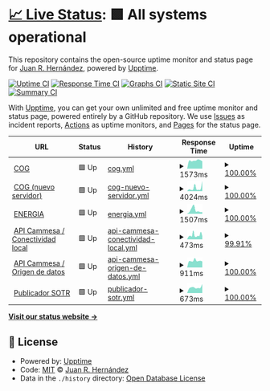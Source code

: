 # [📈 Live Status](https://juanro22.github.io/uptime): <!--live status--> **🟩 All systems operational**

This repository contains the open-source uptime monitor and status page for [Juan R. Hernández](https://juanro22.github.io/uptime), powered by [Upptime](https://github.com/upptime/upptime).

[![Uptime CI](https://github.com/juanro22/uptime/workflows/Uptime%20CI/badge.svg)](https://github.com/juanro22/uptime/actions?query=workflow%3A%22Uptime+CI%22)
[![Response Time CI](https://github.com/juanro22/uptime/workflows/Response%20Time%20CI/badge.svg)](https://github.com/juanro22/uptime/actions?query=workflow%3A%22Response+Time+CI%22)
[![Graphs CI](https://github.com/juanro22/uptime/workflows/Graphs%20CI/badge.svg)](https://github.com/juanro22/uptime/actions?query=workflow%3A%22Graphs+CI%22)
[![Static Site CI](https://github.com/juanro22/uptime/workflows/Static%20Site%20CI/badge.svg)](https://github.com/juanro22/uptime/actions?query=workflow%3A%22Static+Site+CI%22)
[![Summary CI](https://github.com/juanro22/uptime/workflows/Summary%20CI/badge.svg)](https://github.com/juanro22/uptime/actions?query=workflow%3A%22Summary+CI%22)

With [Upptime](https://upptime.js.org), you can get your own unlimited and free uptime monitor and status page, powered entirely by a GitHub repository. We use [Issues](https://github.com/juanro22/uptime/issues) as incident reports, [Actions](https://github.com/juanro22/uptime/actions) as uptime monitors, and [Pages](https://juanro22.github.io/uptime) for the status page.

<!--start: status pages-->
<!-- This summary is generated by Upptime (https://github.com/upptime/upptime) -->
<!-- Do not edit this manually, your changes will be overwritten -->
<!-- prettier-ignore -->
| URL | Status | History | Response Time | Uptime |
| --- | ------ | ------- | ------------- | ------ |
| <img alt="" src="https://favicons.githubusercontent.com/cogpub.albanesi.com.ar" height="13"> [COG](http://cogpub.albanesi.com.ar:8080/COG) | 🟩 Up | [cog.yml](https://github.com/ITAlbanesi/uptime/commits/HEAD/history/cog.yml) | <details><summary><img alt="Response time graph" src="./graphs/cog/response-time-week.png" height="20"> 1573ms</summary><br><a href="https://italbanesi.github.io/uptime/history/cog"><img alt="Response time 2050" src="https://img.shields.io/endpoint?url=https%3A%2F%2Fraw.githubusercontent.com%2FITAlbanesi%2Fuptime%2FHEAD%2Fapi%2Fcog%2Fresponse-time.json"></a><br><a href="https://italbanesi.github.io/uptime/history/cog"><img alt="24-hour response time 1572" src="https://img.shields.io/endpoint?url=https%3A%2F%2Fraw.githubusercontent.com%2FITAlbanesi%2Fuptime%2FHEAD%2Fapi%2Fcog%2Fresponse-time-day.json"></a><br><a href="https://italbanesi.github.io/uptime/history/cog"><img alt="7-day response time 1573" src="https://img.shields.io/endpoint?url=https%3A%2F%2Fraw.githubusercontent.com%2FITAlbanesi%2Fuptime%2FHEAD%2Fapi%2Fcog%2Fresponse-time-week.json"></a><br><a href="https://italbanesi.github.io/uptime/history/cog"><img alt="30-day response time 1590" src="https://img.shields.io/endpoint?url=https%3A%2F%2Fraw.githubusercontent.com%2FITAlbanesi%2Fuptime%2FHEAD%2Fapi%2Fcog%2Fresponse-time-month.json"></a><br><a href="https://italbanesi.github.io/uptime/history/cog"><img alt="1-year response time 2050" src="https://img.shields.io/endpoint?url=https%3A%2F%2Fraw.githubusercontent.com%2FITAlbanesi%2Fuptime%2FHEAD%2Fapi%2Fcog%2Fresponse-time-year.json"></a></details> | <details><summary><a href="https://italbanesi.github.io/uptime/history/cog">100.00%</a></summary><a href="https://italbanesi.github.io/uptime/history/cog"><img alt="All-time uptime 99.61%" src="https://img.shields.io/endpoint?url=https%3A%2F%2Fraw.githubusercontent.com%2FITAlbanesi%2Fuptime%2FHEAD%2Fapi%2Fcog%2Fuptime.json"></a><br><a href="https://italbanesi.github.io/uptime/history/cog"><img alt="24-hour uptime 100.00%" src="https://img.shields.io/endpoint?url=https%3A%2F%2Fraw.githubusercontent.com%2FITAlbanesi%2Fuptime%2FHEAD%2Fapi%2Fcog%2Fuptime-day.json"></a><br><a href="https://italbanesi.github.io/uptime/history/cog"><img alt="7-day uptime 100.00%" src="https://img.shields.io/endpoint?url=https%3A%2F%2Fraw.githubusercontent.com%2FITAlbanesi%2Fuptime%2FHEAD%2Fapi%2Fcog%2Fuptime-week.json"></a><br><a href="https://italbanesi.github.io/uptime/history/cog"><img alt="30-day uptime 100.00%" src="https://img.shields.io/endpoint?url=https%3A%2F%2Fraw.githubusercontent.com%2FITAlbanesi%2Fuptime%2FHEAD%2Fapi%2Fcog%2Fuptime-month.json"></a><br><a href="https://italbanesi.github.io/uptime/history/cog"><img alt="1-year uptime 99.61%" src="https://img.shields.io/endpoint?url=https%3A%2F%2Fraw.githubusercontent.com%2FITAlbanesi%2Fuptime%2FHEAD%2Fapi%2Fcog%2Fuptime-year.json"></a></details>
| <img alt="" src="https://favicons.githubusercontent.com/app.albanesi.com.ar" height="13"> [COG (nuevo servidor)](https://app.albanesi.com.ar/COG) | 🟩 Up | [cog-nuevo-servidor.yml](https://github.com/ITAlbanesi/uptime/commits/HEAD/history/cog-nuevo-servidor.yml) | <details><summary><img alt="Response time graph" src="./graphs/cog-nuevo-servidor/response-time-week.png" height="20"> 4024ms</summary><br><a href="https://italbanesi.github.io/uptime/history/cog-nuevo-servidor"><img alt="Response time 3533" src="https://img.shields.io/endpoint?url=https%3A%2F%2Fraw.githubusercontent.com%2FITAlbanesi%2Fuptime%2FHEAD%2Fapi%2Fcog-nuevo-servidor%2Fresponse-time.json"></a><br><a href="https://italbanesi.github.io/uptime/history/cog-nuevo-servidor"><img alt="24-hour response time 1623" src="https://img.shields.io/endpoint?url=https%3A%2F%2Fraw.githubusercontent.com%2FITAlbanesi%2Fuptime%2FHEAD%2Fapi%2Fcog-nuevo-servidor%2Fresponse-time-day.json"></a><br><a href="https://italbanesi.github.io/uptime/history/cog-nuevo-servidor"><img alt="7-day response time 4024" src="https://img.shields.io/endpoint?url=https%3A%2F%2Fraw.githubusercontent.com%2FITAlbanesi%2Fuptime%2FHEAD%2Fapi%2Fcog-nuevo-servidor%2Fresponse-time-week.json"></a><br><a href="https://italbanesi.github.io/uptime/history/cog-nuevo-servidor"><img alt="30-day response time 3533" src="https://img.shields.io/endpoint?url=https%3A%2F%2Fraw.githubusercontent.com%2FITAlbanesi%2Fuptime%2FHEAD%2Fapi%2Fcog-nuevo-servidor%2Fresponse-time-month.json"></a><br><a href="https://italbanesi.github.io/uptime/history/cog-nuevo-servidor"><img alt="1-year response time 3533" src="https://img.shields.io/endpoint?url=https%3A%2F%2Fraw.githubusercontent.com%2FITAlbanesi%2Fuptime%2FHEAD%2Fapi%2Fcog-nuevo-servidor%2Fresponse-time-year.json"></a></details> | <details><summary><a href="https://italbanesi.github.io/uptime/history/cog-nuevo-servidor">100.00%</a></summary><a href="https://italbanesi.github.io/uptime/history/cog-nuevo-servidor"><img alt="All-time uptime 100.00%" src="https://img.shields.io/endpoint?url=https%3A%2F%2Fraw.githubusercontent.com%2FITAlbanesi%2Fuptime%2FHEAD%2Fapi%2Fcog-nuevo-servidor%2Fuptime.json"></a><br><a href="https://italbanesi.github.io/uptime/history/cog-nuevo-servidor"><img alt="24-hour uptime 100.00%" src="https://img.shields.io/endpoint?url=https%3A%2F%2Fraw.githubusercontent.com%2FITAlbanesi%2Fuptime%2FHEAD%2Fapi%2Fcog-nuevo-servidor%2Fuptime-day.json"></a><br><a href="https://italbanesi.github.io/uptime/history/cog-nuevo-servidor"><img alt="7-day uptime 100.00%" src="https://img.shields.io/endpoint?url=https%3A%2F%2Fraw.githubusercontent.com%2FITAlbanesi%2Fuptime%2FHEAD%2Fapi%2Fcog-nuevo-servidor%2Fuptime-week.json"></a><br><a href="https://italbanesi.github.io/uptime/history/cog-nuevo-servidor"><img alt="30-day uptime 100.00%" src="https://img.shields.io/endpoint?url=https%3A%2F%2Fraw.githubusercontent.com%2FITAlbanesi%2Fuptime%2FHEAD%2Fapi%2Fcog-nuevo-servidor%2Fuptime-month.json"></a><br><a href="https://italbanesi.github.io/uptime/history/cog-nuevo-servidor"><img alt="1-year uptime 100.00%" src="https://img.shields.io/endpoint?url=https%3A%2F%2Fraw.githubusercontent.com%2FITAlbanesi%2Fuptime%2FHEAD%2Fapi%2Fcog-nuevo-servidor%2Fuptime-year.json"></a></details>
| <img alt="" src="https://favicons.githubusercontent.com/cogpub.albanesi.com.ar" height="13"> [ENERGIA](http://cogpub.albanesi.com.ar:8080/EENEW) | 🟩 Up | [energia.yml](https://github.com/ITAlbanesi/uptime/commits/HEAD/history/energia.yml) | <details><summary><img alt="Response time graph" src="./graphs/energia/response-time-week.png" height="20"> 1507ms</summary><br><a href="https://italbanesi.github.io/uptime/history/energia"><img alt="Response time 1739" src="https://img.shields.io/endpoint?url=https%3A%2F%2Fraw.githubusercontent.com%2FITAlbanesi%2Fuptime%2FHEAD%2Fapi%2Fenergia%2Fresponse-time.json"></a><br><a href="https://italbanesi.github.io/uptime/history/energia"><img alt="24-hour response time 703" src="https://img.shields.io/endpoint?url=https%3A%2F%2Fraw.githubusercontent.com%2FITAlbanesi%2Fuptime%2FHEAD%2Fapi%2Fenergia%2Fresponse-time-day.json"></a><br><a href="https://italbanesi.github.io/uptime/history/energia"><img alt="7-day response time 1507" src="https://img.shields.io/endpoint?url=https%3A%2F%2Fraw.githubusercontent.com%2FITAlbanesi%2Fuptime%2FHEAD%2Fapi%2Fenergia%2Fresponse-time-week.json"></a><br><a href="https://italbanesi.github.io/uptime/history/energia"><img alt="30-day response time 1254" src="https://img.shields.io/endpoint?url=https%3A%2F%2Fraw.githubusercontent.com%2FITAlbanesi%2Fuptime%2FHEAD%2Fapi%2Fenergia%2Fresponse-time-month.json"></a><br><a href="https://italbanesi.github.io/uptime/history/energia"><img alt="1-year response time 1739" src="https://img.shields.io/endpoint?url=https%3A%2F%2Fraw.githubusercontent.com%2FITAlbanesi%2Fuptime%2FHEAD%2Fapi%2Fenergia%2Fresponse-time-year.json"></a></details> | <details><summary><a href="https://italbanesi.github.io/uptime/history/energia">100.00%</a></summary><a href="https://italbanesi.github.io/uptime/history/energia"><img alt="All-time uptime 99.61%" src="https://img.shields.io/endpoint?url=https%3A%2F%2Fraw.githubusercontent.com%2FITAlbanesi%2Fuptime%2FHEAD%2Fapi%2Fenergia%2Fuptime.json"></a><br><a href="https://italbanesi.github.io/uptime/history/energia"><img alt="24-hour uptime 100.00%" src="https://img.shields.io/endpoint?url=https%3A%2F%2Fraw.githubusercontent.com%2FITAlbanesi%2Fuptime%2FHEAD%2Fapi%2Fenergia%2Fuptime-day.json"></a><br><a href="https://italbanesi.github.io/uptime/history/energia"><img alt="7-day uptime 100.00%" src="https://img.shields.io/endpoint?url=https%3A%2F%2Fraw.githubusercontent.com%2FITAlbanesi%2Fuptime%2FHEAD%2Fapi%2Fenergia%2Fuptime-week.json"></a><br><a href="https://italbanesi.github.io/uptime/history/energia"><img alt="30-day uptime 99.95%" src="https://img.shields.io/endpoint?url=https%3A%2F%2Fraw.githubusercontent.com%2FITAlbanesi%2Fuptime%2FHEAD%2Fapi%2Fenergia%2Fuptime-month.json"></a><br><a href="https://italbanesi.github.io/uptime/history/energia"><img alt="1-year uptime 99.61%" src="https://img.shields.io/endpoint?url=https%3A%2F%2Fraw.githubusercontent.com%2FITAlbanesi%2Fuptime%2FHEAD%2Fapi%2Fenergia%2Fuptime-year.json"></a></details>
| <img alt="" src="https://favicons.githubusercontent.com/cogpub.albanesi.com.ar" height="13"> [API Cammesa / Conectividad local](http://cogpub.albanesi.com.ar:8080/PUBAPI/API/ws.asmx/ExecuteTask?ID=F9AC1E99-6961-48FD-960D-2D098FA1FD57&Desde=2021-07-01T00:00:00&Hasta=2022-06-01T00:00:00) | 🟩 Up | [api-cammesa-conectividad-local.yml](https://github.com/ITAlbanesi/uptime/commits/HEAD/history/api-cammesa-conectividad-local.yml) | <details><summary><img alt="Response time graph" src="./graphs/api-cammesa-conectividad-local/response-time-week.png" height="20"> 473ms</summary><br><a href="https://italbanesi.github.io/uptime/history/api-cammesa-conectividad-local"><img alt="Response time 455" src="https://img.shields.io/endpoint?url=https%3A%2F%2Fraw.githubusercontent.com%2FITAlbanesi%2Fuptime%2FHEAD%2Fapi%2Fapi-cammesa-conectividad-local%2Fresponse-time.json"></a><br><a href="https://italbanesi.github.io/uptime/history/api-cammesa-conectividad-local"><img alt="24-hour response time 310" src="https://img.shields.io/endpoint?url=https%3A%2F%2Fraw.githubusercontent.com%2FITAlbanesi%2Fuptime%2FHEAD%2Fapi%2Fapi-cammesa-conectividad-local%2Fresponse-time-day.json"></a><br><a href="https://italbanesi.github.io/uptime/history/api-cammesa-conectividad-local"><img alt="7-day response time 473" src="https://img.shields.io/endpoint?url=https%3A%2F%2Fraw.githubusercontent.com%2FITAlbanesi%2Fuptime%2FHEAD%2Fapi%2Fapi-cammesa-conectividad-local%2Fresponse-time-week.json"></a><br><a href="https://italbanesi.github.io/uptime/history/api-cammesa-conectividad-local"><img alt="30-day response time 455" src="https://img.shields.io/endpoint?url=https%3A%2F%2Fraw.githubusercontent.com%2FITAlbanesi%2Fuptime%2FHEAD%2Fapi%2Fapi-cammesa-conectividad-local%2Fresponse-time-month.json"></a><br><a href="https://italbanesi.github.io/uptime/history/api-cammesa-conectividad-local"><img alt="1-year response time 455" src="https://img.shields.io/endpoint?url=https%3A%2F%2Fraw.githubusercontent.com%2FITAlbanesi%2Fuptime%2FHEAD%2Fapi%2Fapi-cammesa-conectividad-local%2Fresponse-time-year.json"></a></details> | <details><summary><a href="https://italbanesi.github.io/uptime/history/api-cammesa-conectividad-local">99.91%</a></summary><a href="https://italbanesi.github.io/uptime/history/api-cammesa-conectividad-local"><img alt="All-time uptime 99.92%" src="https://img.shields.io/endpoint?url=https%3A%2F%2Fraw.githubusercontent.com%2FITAlbanesi%2Fuptime%2FHEAD%2Fapi%2Fapi-cammesa-conectividad-local%2Fuptime.json"></a><br><a href="https://italbanesi.github.io/uptime/history/api-cammesa-conectividad-local"><img alt="24-hour uptime 100.00%" src="https://img.shields.io/endpoint?url=https%3A%2F%2Fraw.githubusercontent.com%2FITAlbanesi%2Fuptime%2FHEAD%2Fapi%2Fapi-cammesa-conectividad-local%2Fuptime-day.json"></a><br><a href="https://italbanesi.github.io/uptime/history/api-cammesa-conectividad-local"><img alt="7-day uptime 99.91%" src="https://img.shields.io/endpoint?url=https%3A%2F%2Fraw.githubusercontent.com%2FITAlbanesi%2Fuptime%2FHEAD%2Fapi%2Fapi-cammesa-conectividad-local%2Fuptime-week.json"></a><br><a href="https://italbanesi.github.io/uptime/history/api-cammesa-conectividad-local"><img alt="30-day uptime 99.92%" src="https://img.shields.io/endpoint?url=https%3A%2F%2Fraw.githubusercontent.com%2FITAlbanesi%2Fuptime%2FHEAD%2Fapi%2Fapi-cammesa-conectividad-local%2Fuptime-month.json"></a><br><a href="https://italbanesi.github.io/uptime/history/api-cammesa-conectividad-local"><img alt="1-year uptime 99.92%" src="https://img.shields.io/endpoint?url=https%3A%2F%2Fraw.githubusercontent.com%2FITAlbanesi%2Fuptime%2FHEAD%2Fapi%2Fapi-cammesa-conectividad-local%2Fuptime-year.json"></a></details>
| <img alt="" src="https://favicons.githubusercontent.com/api.cammesa.com" height="13"> [API Cammesa / Origen de datos](https://api.cammesa.com/pub-svc/public/findDocumentosByNemoRango?fechadesde=2021-07-01T00:00:00&fechahasta=2021-07-01T00:00:00&nemo=PROGRAMACION_DIARIA) | 🟩 Up | [api-cammesa-origen-de-datos.yml](https://github.com/ITAlbanesi/uptime/commits/HEAD/history/api-cammesa-origen-de-datos.yml) | <details><summary><img alt="Response time graph" src="./graphs/api-cammesa-origen-de-datos/response-time-week.png" height="20"> 911ms</summary><br><a href="https://italbanesi.github.io/uptime/history/api-cammesa-origen-de-datos"><img alt="Response time 897" src="https://img.shields.io/endpoint?url=https%3A%2F%2Fraw.githubusercontent.com%2FITAlbanesi%2Fuptime%2FHEAD%2Fapi%2Fapi-cammesa-origen-de-datos%2Fresponse-time.json"></a><br><a href="https://italbanesi.github.io/uptime/history/api-cammesa-origen-de-datos"><img alt="24-hour response time 813" src="https://img.shields.io/endpoint?url=https%3A%2F%2Fraw.githubusercontent.com%2FITAlbanesi%2Fuptime%2FHEAD%2Fapi%2Fapi-cammesa-origen-de-datos%2Fresponse-time-day.json"></a><br><a href="https://italbanesi.github.io/uptime/history/api-cammesa-origen-de-datos"><img alt="7-day response time 911" src="https://img.shields.io/endpoint?url=https%3A%2F%2Fraw.githubusercontent.com%2FITAlbanesi%2Fuptime%2FHEAD%2Fapi%2Fapi-cammesa-origen-de-datos%2Fresponse-time-week.json"></a><br><a href="https://italbanesi.github.io/uptime/history/api-cammesa-origen-de-datos"><img alt="30-day response time 897" src="https://img.shields.io/endpoint?url=https%3A%2F%2Fraw.githubusercontent.com%2FITAlbanesi%2Fuptime%2FHEAD%2Fapi%2Fapi-cammesa-origen-de-datos%2Fresponse-time-month.json"></a><br><a href="https://italbanesi.github.io/uptime/history/api-cammesa-origen-de-datos"><img alt="1-year response time 897" src="https://img.shields.io/endpoint?url=https%3A%2F%2Fraw.githubusercontent.com%2FITAlbanesi%2Fuptime%2FHEAD%2Fapi%2Fapi-cammesa-origen-de-datos%2Fresponse-time-year.json"></a></details> | <details><summary><a href="https://italbanesi.github.io/uptime/history/api-cammesa-origen-de-datos">100.00%</a></summary><a href="https://italbanesi.github.io/uptime/history/api-cammesa-origen-de-datos"><img alt="All-time uptime 100.00%" src="https://img.shields.io/endpoint?url=https%3A%2F%2Fraw.githubusercontent.com%2FITAlbanesi%2Fuptime%2FHEAD%2Fapi%2Fapi-cammesa-origen-de-datos%2Fuptime.json"></a><br><a href="https://italbanesi.github.io/uptime/history/api-cammesa-origen-de-datos"><img alt="24-hour uptime 100.00%" src="https://img.shields.io/endpoint?url=https%3A%2F%2Fraw.githubusercontent.com%2FITAlbanesi%2Fuptime%2FHEAD%2Fapi%2Fapi-cammesa-origen-de-datos%2Fuptime-day.json"></a><br><a href="https://italbanesi.github.io/uptime/history/api-cammesa-origen-de-datos"><img alt="7-day uptime 100.00%" src="https://img.shields.io/endpoint?url=https%3A%2F%2Fraw.githubusercontent.com%2FITAlbanesi%2Fuptime%2FHEAD%2Fapi%2Fapi-cammesa-origen-de-datos%2Fuptime-week.json"></a><br><a href="https://italbanesi.github.io/uptime/history/api-cammesa-origen-de-datos"><img alt="30-day uptime 100.00%" src="https://img.shields.io/endpoint?url=https%3A%2F%2Fraw.githubusercontent.com%2FITAlbanesi%2Fuptime%2FHEAD%2Fapi%2Fapi-cammesa-origen-de-datos%2Fuptime-month.json"></a><br><a href="https://italbanesi.github.io/uptime/history/api-cammesa-origen-de-datos"><img alt="1-year uptime 100.00%" src="https://img.shields.io/endpoint?url=https%3A%2F%2Fraw.githubusercontent.com%2FITAlbanesi%2Fuptime%2FHEAD%2Fapi%2Fapi-cammesa-origen-de-datos%2Fuptime-year.json"></a></details>
| <img alt="" src="https://favicons.githubusercontent.com/sotr.albanesi.com.ar" height="13"> [Publicador SOTR](http://sotr.albanesi.com.ar/Desktop/DesktopLogin.aspx) | 🟩 Up | [publicador-sotr.yml](https://github.com/ITAlbanesi/uptime/commits/HEAD/history/publicador-sotr.yml) | <details><summary><img alt="Response time graph" src="./graphs/publicador-sotr/response-time-week.png" height="20"> 673ms</summary><br><a href="https://italbanesi.github.io/uptime/history/publicador-sotr"><img alt="Response time 646" src="https://img.shields.io/endpoint?url=https%3A%2F%2Fraw.githubusercontent.com%2FITAlbanesi%2Fuptime%2FHEAD%2Fapi%2Fpublicador-sotr%2Fresponse-time.json"></a><br><a href="https://italbanesi.github.io/uptime/history/publicador-sotr"><img alt="24-hour response time 604" src="https://img.shields.io/endpoint?url=https%3A%2F%2Fraw.githubusercontent.com%2FITAlbanesi%2Fuptime%2FHEAD%2Fapi%2Fpublicador-sotr%2Fresponse-time-day.json"></a><br><a href="https://italbanesi.github.io/uptime/history/publicador-sotr"><img alt="7-day response time 673" src="https://img.shields.io/endpoint?url=https%3A%2F%2Fraw.githubusercontent.com%2FITAlbanesi%2Fuptime%2FHEAD%2Fapi%2Fpublicador-sotr%2Fresponse-time-week.json"></a><br><a href="https://italbanesi.github.io/uptime/history/publicador-sotr"><img alt="30-day response time 677" src="https://img.shields.io/endpoint?url=https%3A%2F%2Fraw.githubusercontent.com%2FITAlbanesi%2Fuptime%2FHEAD%2Fapi%2Fpublicador-sotr%2Fresponse-time-month.json"></a><br><a href="https://italbanesi.github.io/uptime/history/publicador-sotr"><img alt="1-year response time 646" src="https://img.shields.io/endpoint?url=https%3A%2F%2Fraw.githubusercontent.com%2FITAlbanesi%2Fuptime%2FHEAD%2Fapi%2Fpublicador-sotr%2Fresponse-time-year.json"></a></details> | <details><summary><a href="https://italbanesi.github.io/uptime/history/publicador-sotr">100.00%</a></summary><a href="https://italbanesi.github.io/uptime/history/publicador-sotr"><img alt="All-time uptime 100.00%" src="https://img.shields.io/endpoint?url=https%3A%2F%2Fraw.githubusercontent.com%2FITAlbanesi%2Fuptime%2FHEAD%2Fapi%2Fpublicador-sotr%2Fuptime.json"></a><br><a href="https://italbanesi.github.io/uptime/history/publicador-sotr"><img alt="24-hour uptime 100.00%" src="https://img.shields.io/endpoint?url=https%3A%2F%2Fraw.githubusercontent.com%2FITAlbanesi%2Fuptime%2FHEAD%2Fapi%2Fpublicador-sotr%2Fuptime-day.json"></a><br><a href="https://italbanesi.github.io/uptime/history/publicador-sotr"><img alt="7-day uptime 100.00%" src="https://img.shields.io/endpoint?url=https%3A%2F%2Fraw.githubusercontent.com%2FITAlbanesi%2Fuptime%2FHEAD%2Fapi%2Fpublicador-sotr%2Fuptime-week.json"></a><br><a href="https://italbanesi.github.io/uptime/history/publicador-sotr"><img alt="30-day uptime 100.00%" src="https://img.shields.io/endpoint?url=https%3A%2F%2Fraw.githubusercontent.com%2FITAlbanesi%2Fuptime%2FHEAD%2Fapi%2Fpublicador-sotr%2Fuptime-month.json"></a><br><a href="https://italbanesi.github.io/uptime/history/publicador-sotr"><img alt="1-year uptime 100.00%" src="https://img.shields.io/endpoint?url=https%3A%2F%2Fraw.githubusercontent.com%2FITAlbanesi%2Fuptime%2FHEAD%2Fapi%2Fpublicador-sotr%2Fuptime-year.json"></a></details>

<!--end: status pages-->

[**Visit our status website →**](https://juanro22.github.io/uptime)

## 📄 License

- Powered by: [Upptime](https://github.com/upptime/upptime)
- Code: [MIT](./LICENSE) © [Juan R. Hernández](https://juanro22.github.io/uptime)
- Data in the `./history` directory: [Open Database License](https://opendatacommons.org/licenses/odbl/1-0/)
